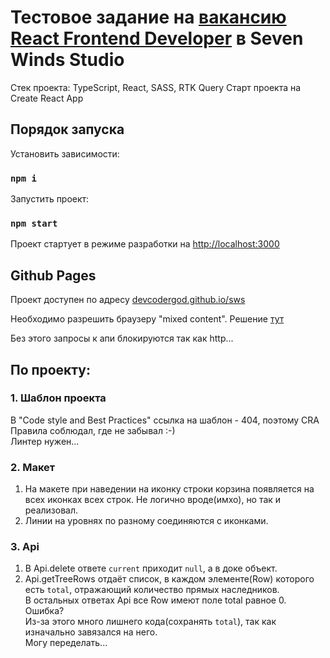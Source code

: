 # Тестовое задание на [вакансию React Frontend Developer](https://hh.ru/vacancy/90930462) в Seven Winds Studio

Стек проекта: TypeScript, React, SASS, RTK Query
Старт проекта на Create React App

## Порядок запуска

Установить зависимости:
### `npm i`


Запустить проект:

### `npm start`

Проект стартует в режиме разработки на [http://localhost:3000](http://localhost:3000)

## Github Pages

Проект доступен по адресу [devcodergod.github.io/sws](https://devcodergod.github.io/sws/)

Необходимо разрешить браузеру "mixed content". Решение [тут](https://stackoverflow.com/questions/18321032/how-to-get-chrome-to-allow-mixed-content)  

Без этого запросы к апи блокируются так как http...

## По проекту:

### 1. Шаблон проекта

 В "Code style and Best Practices" ссылка на шаблон - 404, поэтому CRA  
 Правила соблюдал, где не забывал :-)  
 Линтер нужен...  
 
### 2. Макет

 1. На макете при наведении на иконку строки корзина появляется на всех иконках всех строк. Не логично вроде(имхо), но так и реализовал.
 2. Линии на уровнях по разному соединяются с иконками.

### 3. Api
 1. В Api.delete ответе `current` приходит `null`, а в доке объект.
 2. Api.getTreeRows отдаёт список, в каждом элементе(Row) которого есть `total`, отражающий количество прямых наследников.  
    В остальных ответах Api все Row имеют поле total равное 0. Ошибка?  
	Из-за этого много лишнего кода(сохранять `total`), так как изначально завязался на него.  
	Могу переделать...
